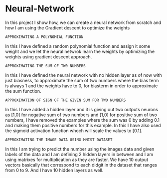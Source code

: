 # Neural-Network
In this project I show how, we can create a neural network from scratch and how I am using the Gradient descent to optimize the weights 

    APPROXIMATING A POLYNOMIAL FUNCTION
In this I have defined a random polynomial function and assign it some weight and we let the neural netwrok learn the weights by optimizing the weights using gradient descent approach.

    APPROXIMATING THE SUM OF TW0 NUMBERS
In this I have defined the neural network with no hidden layer as of now with just biasness, to approximate the sum of two numbers where the bias term is always 1 and the weights have to 0, for biasterm in order to approximate the sum function.

    APPROXIMATION OF SIGN OF THE GIVEN SUM FOR TWO NUMBERS
In this I have added a hidden layer and it is giving out two outputs neurons as [1,0] for negative sum of two numbers and [1,0] for positive sum of two numbers, I have removed the examples where the sum was 0 by adding 0.1 and making them positive numbers for this example. In this I have also used the sigmoid activation function whoch will scale the values to [0.1].

    APPROXIMATING THE IMAGE DATA USING MNIST DATASET
In this I am trying to predict the number using the images data and given labels of the data and I am defining 2 hidden layers in between and I am using matrixes for multiplication as they are faster. We have 10 output vectors basically that correspond to each didgit in the dataset that ranges from 0 to 9.
And I have 10 hidden layers as well.


    
